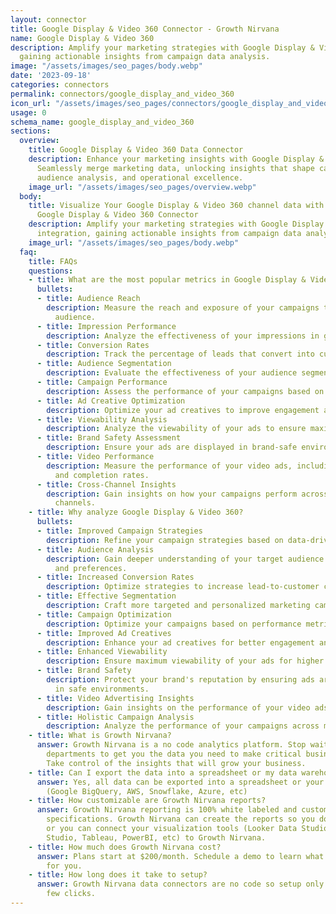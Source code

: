 ```yaml
---
layout: connector
title: Google Display & Video 360 Connector - Growth Nirvana
name: Google Display & Video 360
description: Amplify your marketing strategies with Google Display & Video 360 integration,
  gaining actionable insights from campaign data analysis.
image: "/assets/images/seo_pages/body.webp"
date: '2023-09-18'
categories: connectors
permalink: connectors/google_display_and_video_360
icon_url: "/assets/images/seo_pages/connectors/google_display_and_video_360"
usage: 0
schema_name: google_display_and_video_360
sections:
  overview:
    title: Google Display & Video 360 Data Connector
    description: Enhance your marketing insights with Google Display & Video 360 integration.
      Seamlessly merge marketing data, unlocking insights that shape campaign strategies,
      audience analysis, and operational excellence.
    image_url: "/assets/images/seo_pages/overview.webp"
  body:
    title: Visualize Your Google Display & Video 360 channel data with Growth Nirvana's
      Google Display & Video 360 Connector
    description: Amplify your marketing strategies with Google Display & Video 360
      integration, gaining actionable insights from campaign data analysis.
    image_url: "/assets/images/seo_pages/body.webp"
  faq:
    title: FAQs
    questions:
    - title: What are the most popular metrics in Google Display & Video 360 to analyze?
      bullets:
      - title: Audience Reach
        description: Measure the reach and exposure of your campaigns to your target
          audience.
      - title: Impression Performance
        description: Analyze the effectiveness of your impressions in generating engagement.
      - title: Conversion Rates
        description: Track the percentage of leads that convert into customers.
      - title: Audience Segmentation
        description: Evaluate the effectiveness of your audience segmentation strategies.
      - title: Campaign Performance
        description: Assess the performance of your campaigns based on key metrics.
      - title: Ad Creative Optimization
        description: Optimize your ad creatives to improve engagement and conversions.
      - title: Viewability Analysis
        description: Analyze the viewability of your ads to ensure maximum exposure.
      - title: Brand Safety Assessment
        description: Ensure your ads are displayed in brand-safe environments.
      - title: Video Performance
        description: Measure the performance of your video ads, including play rates
          and completion rates.
      - title: Cross-Channel Insights
        description: Gain insights on how your campaigns perform across different
          channels.
    - title: Why analyze Google Display & Video 360?
      bullets:
      - title: Improved Campaign Strategies
        description: Refine your campaign strategies based on data-driven insights.
      - title: Audience Analysis
        description: Gain deeper understanding of your target audience's behavior
          and preferences.
      - title: Increased Conversion Rates
        description: Optimize strategies to increase lead-to-customer conversion rates.
      - title: Effective Segmentation
        description: Craft more targeted and personalized marketing campaigns.
      - title: Campaign Optimization
        description: Optimize your campaigns based on performance metrics.
      - title: Improved Ad Creatives
        description: Enhance your ad creatives for better engagement and conversions.
      - title: Enhanced Viewability
        description: Ensure maximum viewability of your ads for higher exposure.
      - title: Brand Safety
        description: Protect your brand's reputation by ensuring ads are displayed
          in safe environments.
      - title: Video Advertising Insights
        description: Gain insights on the performance of your video ads.
      - title: Holistic Campaign Analysis
        description: Analyze the performance of your campaigns across multiple channels.
    - title: What is Growth Nirvana?
      answer: Growth Nirvana is a no code analytics platform. Stop waiting for other
        departments to get you the data you need to make critical business decisions.
        Take control of the insights that will grow your business.
    - title: Can I export the data into a spreadsheet or my data warehouse?
      answer: Yes, all data can be exported into a spreadsheet or your data warehouse
        (Google BigQuery, AWS, Snowflake, Azure, etc)
    - title: How customizable are Growth Nirvana reports?
      answer: Growth Nirvana reporting is 100% white labeled and customized to your
        specifications. Growth Nirvana can create the reports so you don’t have to
        or you can connect your visualization tools (Looker Data Studio/Google Data
        Studio, Tableau, PowerBI, etc) to Growth Nirvana.
    - title: How much does Growth Nirvana cost?
      answer: Plans start at $200/month. Schedule a demo to learn what plan is best
        for you.
    - title: How long does it take to setup?
      answer: Growth Nirvana data connectors are no code so setup only requires a
        few clicks.
---
```

